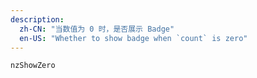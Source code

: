 ```yaml
---
description:
  zh-CN: "当数值为 0 时，是否展示 Badge"
  en-US: "Whether to show badge when `count` is zero"
---
```


```html
nzShowZero
```
